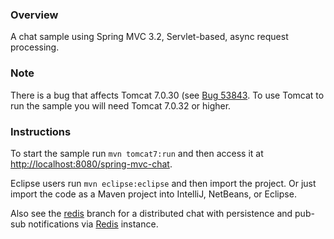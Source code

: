
### Overview

A chat sample using Spring MVC 3.2, Servlet-based, async request processing.

### Note

There is a bug that affects Tomcat 7.0.30 (see [Bug 53843](https://issues.apache.org/bugzilla/show_bug.cgi?id=53843). To use Tomcat to run the sample you will need Tomcat 7.0.32 or higher.

### Instructions

To start the sample run `mvn tomcat7:run` and then access it at [http://localhost:8080/spring-mvc-chat](http://localhost:8080/spring-mvc-chat).

Eclipse users run `mvn eclipse:eclipse` and then import the project. Or just import the code as a Maven project into IntelliJ, NetBeans, or Eclipse.

Also see the [redis](https://github.com/rstoyanchev/spring-mvc-chat/tree/redis) branch for a distributed chat with persistence and pub-sub notifications via [Redis](http://redis.io) instance. 
